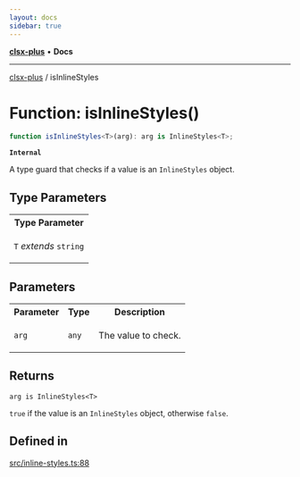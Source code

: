 ```yaml
---
layout: docs
sidebar: true
---
```


[**clsx-plus**](README.md) • **Docs**

---

[clsx-plus](README.md) / isInlineStyles

# Function: isInlineStyles()

```ts
function isInlineStyles<T>(arg): arg is InlineStyles<T>;
```

**`Internal`**

A type guard that checks if a value is an `InlineStyles` object.

## Type Parameters

<table>
<tr>
<th>Type Parameter</th>
</tr>
<tr>
<td>

`T` _extends_ `string`

</td>
</tr>
</table>

## Parameters

<table>
<tr>
<th>Parameter</th>
<th>Type</th>
<th>Description</th>
</tr>
<tr>
<td>

`arg`

</td>
<td>

`any`

</td>
<td>

The value to check.

</td>
</tr>
</table>

## Returns

`arg is InlineStyles<T>`

`true` if the value is an `InlineStyles` object, otherwise `false`.

## Defined in

[src/inline-styles.ts:88](https://github.com/HoodieCollin/clsx-plus/blob/6e1806c1d3df5a0086bcfb605a74045d54bc746a/src/inline-styles.ts#L88)

